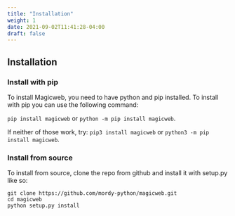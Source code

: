```yaml
---
title: "Installation"
weight: 1
date: 2021-09-02T11:41:28-04:00
draft: false
---
```


## Installation

### Install with pip

To install Magicweb, you need to have python and pip installed.
To install with pip you can use the following command:

`pip install magicweb` or `python -m pip install magicweb`.

If neither of those work, try: `pip3 install magicweb` or `python3 -m pip install magicweb`.

### Install from source

To install from source, clone the repo from github and install it with setup.py like so:

```shell
git clone https://github.com/mordy-python/magicweb.git
cd magicweb
python setup.py install
```